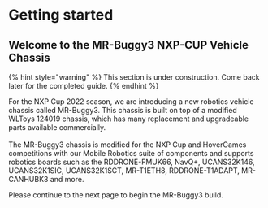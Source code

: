 # Getting started

## Welcome to the MR-Buggy3 NXP-CUP Vehicle Chassis

{% hint style="warning" %}
This section is under construction. Come back later for the completed guide.
{% endhint %}

For the NXP Cup 2022 season, we are introducing a new robotics vehicle chassis called MR-Buggy3. This chassis is built on top of a modified WLToys 124019 chassis, which has many replacement and upgradeable parts available commercially. \
\
The MR-Buggy3 chassis is modified for the NXP Cup and HoverGames competitions with our Mobile Robotics suite of components and supports robotics boards such as the RDDRONE-FMUK66, NavQ+, UCANS32K146, UCANS32K1SIC, UCANS32K1SCT, MR-T1ETH8, RDDRONE-T1ADAPT, MR-CANHUBK3 and more.

Please continue to the next page to begin the MR-Buggy3 build.
